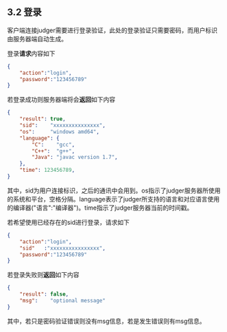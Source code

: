 ## 3.2 登录

客户端连接judger需要进行登录验证，此处的登录验证只需要密码，而用户标识由服务器端自动生成。

登录**请求**内容如下

```json
{
	"action":"login",
	"password":"123456789"
}
```

若登录成功则服务器端将会**返回**如下内容

```json
{
	"result": true,
	"sid":    "xxxxxxxxxxxxxxx",
	"os":     "windows amd64",
	"language": {
		"C":    "gcc",
		"C++":  "g++",
		"Java": "javac version 1.7",
	},
	"time": 123456789,
}
```

其中，sid为用户连接标识，之后的通讯中会用到。os指示了judger服务器所使用的系统和平台，空格分隔。language表示了judger所支持的语言和对应语言使用的编译器("语言":"编译器")。time指示了judger服务器当前的时间戳。

若希望使用已经存在的sid进行登录，请求如下

```json
{
	"action":"login",
	"sid"   :"xxxxxxxxxxxxxxxx",
	"password":"123456789"
}
```

若登录失败则**返回**如下内容

```json
{
	"result": false,
	"msg":    "optional message"
}
```

其中，若只是密码验证错误则没有msg信息，若是发生错误则有msg信息。
